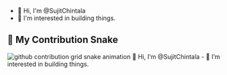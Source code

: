 - 👋 Hi, I'm @SujitChintala
- 👀 I'm interested in building things.

## 🐍 My Contribution Snake
<picture>
  <source media="(prefers-color-scheme: dark)" srcset="https://raw.githubusercontent.com/SujitChintala/SujitChintala/output/github-contribution-grid-snake-dark.svg">
  <source media="(prefers-color-scheme: light)" srcset="https://raw.githubusercontent.com/SujitChintala/SujitChintala/output/github-contribution-grid-snake.svg">
  <img alt="github contribution grid snake animation" src="https://raw.githubusercontent.com/SujitChintala/SujitChintala/output/github-contribution-grid-snake.svg">
</picture>👋 Hi, I’m @SujitChintala
- 👀 I’m interested in building things.